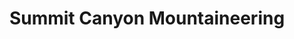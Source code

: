 ---
title: "Summit Canyon Mountaineering"
url: /glenwood-springs/summit-canyon-mountaineering/
shop: sports
---